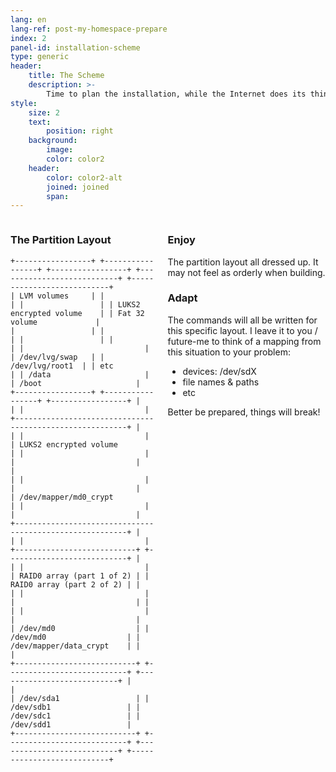 ```yaml
---
lang: en
lang-ref: post-my-homespace-prepare
index: 2
panel-id: installation-scheme
type: generic
header:
    title: The Scheme
    description: >-
        Time to plan the installation, while the Internet does its thing.
style:
    size: 2
    text:
        position: right
    background:
        image:
        color: color2
    header:
        color: color2-alt
        joined: joined
        span:
---
```

<div class="inner columns aligned">
    <div class="span-7">
        <h3 class="major">The Partition Layout</h3>
        <pre><code>+-----------------+ +-----------------+ +-----------------+ +---------------------------+ +---------------------------+
| LVM volumes     | |                 | |                 | | LUKS2 encrypted volume    | | Fat 32 volume             |
|                 | |                 | |                 | |                           | |                           |
| /dev/lvg/swap   | | /dev/lvg/root1  | | etc             | | /data                     | | /boot                     |
+-----------------+ +-----------------+ +-----------------+ |                           | |                           |
+---------------------------------------------------------+ |                           | |                           |
| LUKS2 encrypted volume                                  | |                           | |                           |
|                                                         | |                           | |                           |
| /dev/mapper/md0_crypt                                   | |                           | |                           |
+---------------------------------------------------------+ |                           | |                           |
+---------------------------+ +---------------------------+ |                           | |                           |
| RAID0 array (part 1 of 2) | | RAID0 array (part 2 of 2) | |                           | |                           |
|                           | |                           | |                           | |                           |
| /dev/md0                  | | /dev/md0                  | | /dev/mapper/data_crypt    | |                           |
+---------------------------+ +---------------------------+ +---------------------------+ |                           |
| /dev/sda1                 | | /dev/sdb1                 | | /dev/sdc1                 | | /dev/sdd1                 |
+---------------------------+ +---------------------------+ +---------------------------+ +---------------------------+</code></pre>
    </div>
    <div class="span-2">
        <h3 class="major">Enjoy</h3>
        <p>The partition layout all dressed up. It may not feel as orderly when building.</p>
        <h3 class="major">Adapt</h3>
        <p>The commands will all be written for this specific layout. I leave it to you / future-me to think of a mapping from this situation to your problem:<ul><li>devices: /dev/sdX</li><li>file names & paths</li><li>etc</li></ul></p>
        <p>Better be prepared, things will break!</p>
    </div>
</div>

